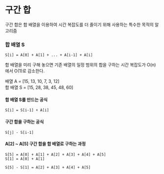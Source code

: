 # 구간 합

구간 합은 합 배열을 이용하여 시간 복잡도를 더 줄이기 위해 사용하는 특수한 목적의 알고리즘

### 합 배열 S

```
S[i] = A[0] + A[1] + ... + A[i-1] + A[i]
```

합 배열을 미리 구해 놓으면 기존 배열의 일정 범위의 합을 구하는 시간 복잡도가 O(n)에서 O(1)로 감소한다.

배열 A = [15, 13, 10, 7, 3, 12]  
합 배열 S = [15, 28, 38, 45, 48, 60]

#### 합 배열 S를 만드는 공식

```
S[i] = S[i-1] + A[i]
```

#### 구간 합을 구하는 공식

```
S[j] - S[i-1]
```

#### A[2] ~ A[5] 구간 합을 합 배열로 구하는 과정

```
S[5] = A[0] + A[1] + A[2] + A[3] + A[4] + A[5]
S[1] = A[0] + A[1]

S[5] - S[1] = A[2] + A[3] + A[4] + A[5]
```
